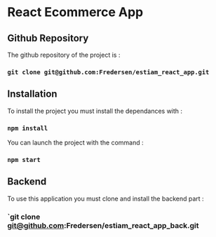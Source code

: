 # React Ecommerce App

## Github Repository

The github repository of the project is :

### `git clone git@github.com:Fredersen/estiam_react_app.git`

## Installation

To install the project you must install the dependances with :
### `npm install`

You can launch the project with the command :

### `npm start`

## Backend

To use this application you must clone and install the backend part :
### `git clone git@github.com:Fredersen/estiam_react_app_back.git
